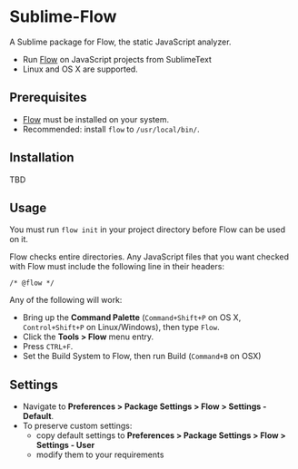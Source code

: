 Sublime-Flow
==============

A Sublime package for Flow, the static JavaScript analyzer.

   * Run [Flow](http://flowtype.org) on JavaScript projects from SublimeText
   * Linux and OS X are supported. 

Prerequisites
-------------
   * [Flow](http://flowtype.org) must be installed on your system.
   * Recommended: install `flow` to `/usr/local/bin/`.

Installation
------------

TBD

Usage
-----

You must run `flow init` in your project directory before Flow can be used on it.

Flow checks entire directories. Any JavaScript files that you want checked with 
Flow must include the following line in their headers:

```
/* @flow */
```

Any of the following will work:

   * Bring up the **Command Palette** (`Command+Shift+P` on OS X, `Control+Shift+P` on Linux/Windows), then type `Flow`.
   * Click the **Tools > Flow** menu entry.
   * Press `CTRL+F`.
   * Set the Build System to Flow, then run Build (`Command+B` on OSX)

Settings
--------
* Navigate to **Preferences > Package Settings > Flow > Settings - Default**.
* To preserve custom settings:
  * copy default settings to **Preferences > Package Settings > Flow > Settings - User**
  * modify them to your requirements

